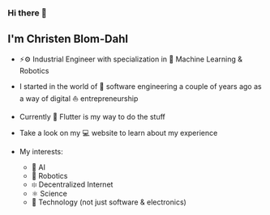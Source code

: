 ### Hi there 👋

## I'm Christen Blom-Dahl

- ⚡️⚙️ Industrial Engineer with specialization in 🤖 Machine Learning & Robotics

- I started in the world of 👾 software engineering a couple of years ago as a way of digital ⛵️ entrepreneurship

- Currently 🦋 Flutter is my way to do the stuff

- Take a look on my 💻 website to learn about my experience

- My interests:
  - 🦾 AI
  - 🤖 Robotics
  - ፨ Decentralized Internet
  - ⚛️ Science
  - 🔭 Technology (not just software & electronics)